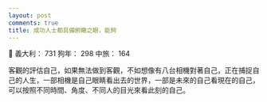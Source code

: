 ```yaml
---
layout: post
comments: true
title: 成功人士都具備俯瞰之眼，能夠
---
```


:santa: 義大利： 731 狗年： 298 中旅： 164


客觀的評估自己，如果無法做到客觀，不如想像有八台相機對著自己，正在捕捉自己的人生，一部相機是自己眼睛看出去的世界，一部是未來的自己看現在的自己，可以按照不同時間、角度、不同人的目光來看此刻的自己。
